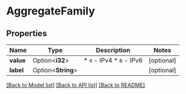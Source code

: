 # AggregateFamily

## Properties

Name | Type | Description | Notes
------------ | ------------- | ------------- | -------------
**value** | Option<**i32**> | * `4` - IPv4 * `6` - IPv6 | [optional]
**label** | Option<**String**> |  | [optional]

[[Back to Model list]](../README.md#documentation-for-models) [[Back to API list]](../README.md#documentation-for-api-endpoints) [[Back to README]](../README.md)


